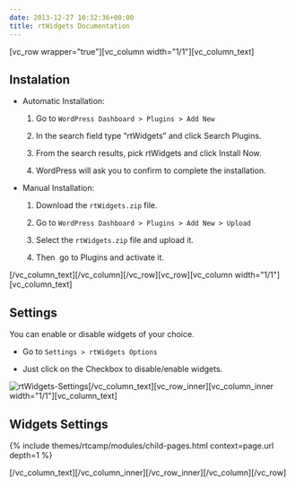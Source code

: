 ```yaml
---
date: 2013-12-27 10:32:36+00:00
title: rtWidgets Documentation
---
```


[vc_row wrapper="true"][vc_column width="1/1"][vc_column_text]


## Instalation






  * Automatic Installation:


    1. Go to `WordPress Dashboard > Plugins > Add New`


    2. In the search field type “rtWidgets” and click Search Plugins.


    3. From the search results, pick rtWidgets and click Install Now.


    4. WordPress will ask you to confirm to complete the installation.





  * Manual Installation:


    1. Download the `rtWidgets.zip` file.


    2. Go to `WordPress Dashboard > Plugins > Add New > Upload`


    3. Select the `rtWidgets.zip` file and upload it.


    4. Then  go to Plugins and activate it.





[/vc_column_text][/vc_column][/vc_row][vc_row][vc_column width="1/1"][vc_column_text]


## Settings


You can enable or disable widgets of your choice.




  * Go to `Settings > rtWidgets Options`


  * Just click on the Checkbox to disable/enable widgets.


![rtWidgets-Settings](https://rtcamp.com/wp-content/uploads/2013/12/rtWidgets-Settings.png)[/vc_column_text][vc_row_inner][vc_column_inner width="1/1"][vc_column_text]


## Widgets Settings


{% include themes/rtcamp/modules/child-pages.html context=page.url depth=1 %}

[/vc_column_text][/vc_column_inner][/vc_row_inner][/vc_column][/vc_row]
